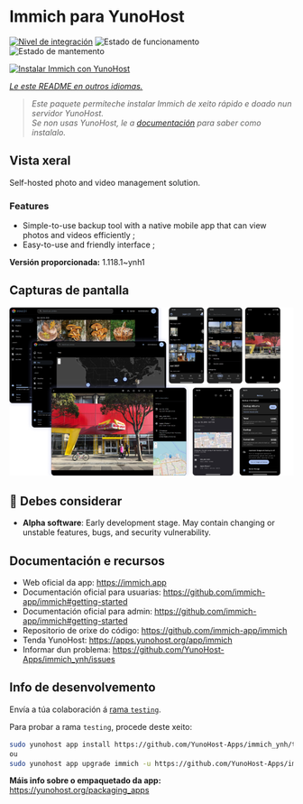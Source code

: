 <!--
NOTA: Este README foi creado automáticamente por <https://github.com/YunoHost/apps/tree/master/tools/readme_generator>
NON debe editarse manualmente.
-->

# Immich para YunoHost

[![Nivel de integración](https://dash.yunohost.org/integration/immich.svg)](https://ci-apps.yunohost.org/ci/apps/immich/) ![Estado de funcionamento](https://ci-apps.yunohost.org/ci/badges/immich.status.svg) ![Estado de mantemento](https://ci-apps.yunohost.org/ci/badges/immich.maintain.svg)

[![Instalar Immich con YunoHost](https://install-app.yunohost.org/install-with-yunohost.svg)](https://install-app.yunohost.org/?app=immich)

*[Le este README en outros idiomas.](./ALL_README.md)*

> *Este paquete permíteche instalar Immich de xeito rápido e doado nun servidor YunoHost.*  
> *Se non usas YunoHost, le a [documentación](https://yunohost.org/install) para saber como instalalo.*

## Vista xeral

Self-hosted photo and video management solution.

### Features

- Simple-to-use backup tool with a native mobile app that can view photos and videos efficiently ;
- Easy-to-use and friendly interface ;


**Versión proporcionada:** 1.118.1~ynh1

## Capturas de pantalla

![Captura de pantalla de Immich](./doc/screenshots/immich-screenshots.png)

## :red_circle: Debes considerar

- **Alpha software**: Early development stage. May contain changing or unstable features, bugs, and security vulnerability.

## Documentación e recursos

- Web oficial da app: <https://immich.app>
- Documentación oficial para usuarias: <https://github.com/immich-app/immich#getting-started>
- Documentación oficial para admin: <https://github.com/immich-app/immich#getting-started>
- Repositorio de orixe do código: <https://github.com/immich-app/immich>
- Tenda YunoHost: <https://apps.yunohost.org/app/immich>
- Informar dun problema: <https://github.com/YunoHost-Apps/immich_ynh/issues>

## Info de desenvolvemento

Envía a túa colaboración á [rama `testing`](https://github.com/YunoHost-Apps/immich_ynh/tree/testing).

Para probar a rama `testing`, procede deste xeito:

```bash
sudo yunohost app install https://github.com/YunoHost-Apps/immich_ynh/tree/testing --debug
ou
sudo yunohost app upgrade immich -u https://github.com/YunoHost-Apps/immich_ynh/tree/testing --debug
```

**Máis info sobre o empaquetado da app:** <https://yunohost.org/packaging_apps>

